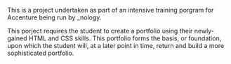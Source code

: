 This is a project undertaken as part of an intensive training porgram for Accenture being run by \_nology.

This porject requires the student to create a portfolio using their newly-gained HTML and CSS skills. This portfolio forms the basis, or foundation, upon which the student will, at a later point in time, return and build a more sophisticated portfolio.

